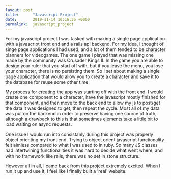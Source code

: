 ```yaml
---
layout: post
title:      "Javascript Project"
date:       2019-11-14 10:16:36 +0000
permalink:  javascript_project
---
```



For my javascript project I was tasked with making a single page application with a javascript front end and a rails api backend. For my idea, I thought of singe page applications I had used, and a lot of them tended to be character planners for videogames. The one game I played that was missing one made by the community was Crusader Kings II. In the game you are able to design your ruler that you start off with, but if you leave the menu, you lose your character, there is no persisting them. So I set about making a single page application that would allow you to create a character and save it to the database for reuse some other time.

My process for creating the app was starting off with the front end. I would create one component to a character, have the javascript mostly finished for that component, and then move to the back end to allow my js to post/get the data it was designed to get, then repeat the cycle. Most all of my data was put on the backend in order to preserve having one source of truth, although a drawback to this is that sometimes elements take a little bit to load waiting on async requests.

One issue I would run into consistanly during this project was properly object orienting my front end. Trying to object orient javascript functionality felt aimless compared to what I was used to in ruby. So many JS classes had intertwining functionalities it was hard to decide what went where, and with no framework like rails, there was no set in stone structure.

However all in all, I came back from this project extremely excited. When I run it up and use it, I feel like I finally built a 'real' website.
